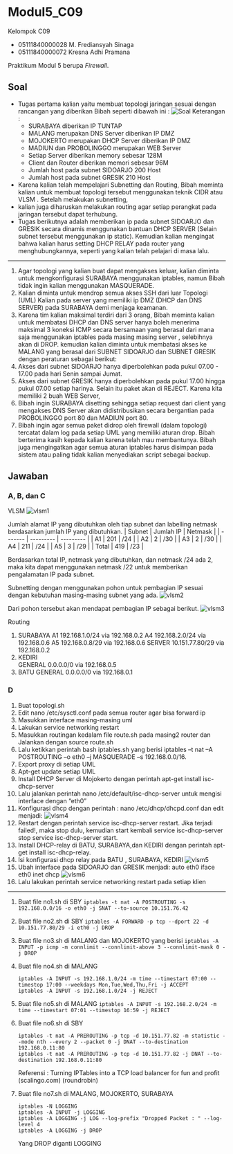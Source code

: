 # Modul5_C09
Kelompok C09
- 05111840000028  M. Frediansyah Sinaga
- 05111840000072  Kresna Adhi Pramana

Praktikum Modul 5 berupa *Firewall*.


## Soal
* Tugas pertama kalian yaitu membuat topologi jaringan sesuai dengan rancangan yang diberikan
    Bibah seperti dibawah ini :
    ![Soal](img/soal.PNG)
    Keterangan : 
    * SURABAYA diberikan IP TUNTAP
    * MALANG merupakan DNS Server diberikan IP DMZ
    * MOJOKERTO merupakan DHCP Server diberikan IP DMZ
    * MADIUN dan PROBOLINGGO merupakan WEB Server
    * Setiap Server diberikan memory sebesar 128M
    * Client dan Router diberikan memori sebesar 96M
    * Jumlah host pada subnet SIDOARJO 200 Host
    * Jumlah host pada subnet GRESIK 210 Host
* Karena kalian telah mempelajari Subnetting dan Routing, Bibah meminta kalian untuk membuat
    topologi tersebut menggunakan teknik CIDR atau VLSM . Setelah melakukan subnetting,
* kalian juga diharuskan melakukan routing agar setiap perangkat pada jaringan tersebut dapat terhubung.
* Tugas berikutnya adalah memberikan ip pada subnet SIDOARJO dan GRESIK secara dinamis
    menggunakan bantuan DHCP SERVER (Selain subnet tersebut menggunakan ip static). Kemudian
    kalian mengingat bahwa kalian harus setting DHCP RELAY pada router yang menghubungkannya,
    seperti yang kalian telah pelajari di masa lalu.

___

1. Agar topologi yang kalian buat dapat mengakses keluar, kalian diminta untuk mengkonfigurasi
    SURABAYA menggunakan iptables, namun Bibah tidak ingin kalian menggunakan
    MASQUERADE.
2. Kalian diminta untuk mendrop semua akses SSH dari luar Topologi (UML) Kalian pada server
    yang memiliki ip DMZ (DHCP dan DNS SERVER) pada SURABAYA demi menjaga keamanan.
3. Karena tim kalian maksimal terdiri dari 3 orang, Bibah meminta kalian untuk membatasi DHCP
    dan DNS server hanya boleh menerima maksimal 3 koneksi ICMP secara bersamaan yang berasal dari
    mana saja menggunakan iptables pada masing masing server , selebihnya akan di DROP.
    kemudian kalian diminta untuk membatasi akses ke MALANG yang berasal dari SUBNET
    SIDOARJO dan SUBNET GRESIK dengan peraturan sebagai berikut:
4. Akses dari subnet SIDOARJO hanya diperbolehkan pada pukul 07.00 - 17.00 pada hari Senin
    sampai Jumat.
5. Akses dari subnet GRESIK hanya diperbolehkan pada pukul 17.00 hingga pukul 07.00 setiap
    harinya.
    Selain itu paket akan di REJECT.
    Karena kita memiliki 2 buah WEB Server, 
6. Bibah ingin SURABAYA disetting sehingga setiap
    request dari client yang mengakses DNS Server akan didistribusikan secara bergantian pada
    PROBOLINGGO port 80 dan MADIUN port 80.
7. Bibah ingin agar semua paket didrop oleh firewall (dalam topologi) tercatat dalam log pada setiap
    UML yang memiliki aturan drop.
    Bibah berterima kasih kepada kalian karena telah mau membantunya. Bibah juga mengingatkan agar
    semua aturan iptables harus disimpan pada sistem atau paling tidak kalian menyediakan script sebagai
    backup.
    
    
## Jawaban
### A, B, dan C
VLSM
![vlsm1](img/vlsm1.PNG)

Jumlah alamat IP yang dibutuhkan oleh tiap subnet dan labelling netmask berdasarkan jumlah IP yang dibutuhkan.
| Subnet  | Jumlah IP | Netmask   |
| ------- | --------- | --------- |
| A1      | 201       | /24       |
| A2      | 2         | /30       |
| A3      | 2         | /30       |
| A4      | 211       | /24       |
| A5      | 3         | /29       |
| Total   | 419       | /23       |

Berdasarkan total IP, netmask yang dibutuhkan, dan netmask /24 ada 2, maka kita dapat menggunakan netmask /22 untuk memberikan pengalamatan IP pada subnet.

Subnetting dengan menggunakan pohon untuk pembagian IP sesuai dengan kebutuhan masing-masing subnet yang ada.
![vlsm2](img/vlsm2.PNG)

Dari pohon tersebut akan mendapat pembagian IP sebagai berikut.
![vlsm3](img/vlsm3.PNG)

Routing
1. SURABAYA	
    A1	192.168.1.0/24 via 192.168.0.2
	A4	192.168.2.0/24 via 192.168.0.6
	A5	192.168.0.8/29 via 192.168.0.6
	SERVER	10.151.77.80/29 via 192.168.0.2	
2. KEDIRI	
    GENERAL	0.0.0.0/0 via 192.168.0.5	
3. BATU
    GENERAL	0.0.0.0/0 via 192.168.0.1
    
### D
1. Buat topologi.sh
2. Edit nano /etc/sysctl.conf pada semua router agar bisa forward ip
3. Masukkan interface masing-masing uml
4. Lakukan service networking restart
5. Masukkan routingan kedalam file route.sh pada masing2 router dan Jalankan dengan source route.sh
6. Lalu ketikkan perintah bash iptables.sh yang berisi iptables –t nat –A POSTROUTING –o eth0 –j MASQUERADE –s 192.168.0.0/16.
7. Export proxy di setiap UML
8. Apt-get update setiap UML
9. Install DHCP Server di Mojokerto dengan perintah apt-get install isc-dhcp-server 
10. Lalu jalankan perintah nano /etc/default/isc-dhcp-server untuk mengisi interface dengan “eth0”
11. Konfigurasi dhcp dengan perintah : nano /etc/dhcp/dhcpd.conf dan edit menjadi:
    ![vlsm4](img/vlsm4.PNG)
12. Restart dengan perintah service isc-dhcp-server restart. Jika terjadi failed!, maka stop dulu, kemudian start kembali service isc-dhcp-server stop service isc-dhcp-server        start.
13. Install DHCP-relay di BATU, SURABAYA,dan KEDIRI dengan perintah apt-get install isc-dhcp-relay.
14. Isi konfigurasi dhcp relay pada BATU , SURABAYA, KEDIRI
    ![vlsm5](img/vlsm5.PNG)
15. Ubah interface pada SIDOARJO dan GRESIK menjadi:
     auto eth0
     iface eth0 inet dhcp
     ![vlsm6](img/vlsm6.PNG)
16. Lalu lakukan perintah service networking restart pada setiap klien

___

1. Buat file no1.sh di SBY
    `iptables -t nat -A POSTROUTING -s 192.168.0.0/16 -o eth0 -j SNAT --to-source 10.151.76.42`
2. Buat file no2.sh di SBY
    `iptables -A FORWARD -p tcp --dport 22 -d 10.151.77.80/29 -i eth0 -j DROP`
3. Buat file no3.sh di MALANG dan MOJOKERTO yang berisi 
    `iptables -A INPUT -p icmp -m connlimit --connlimit-above 3 --connlimit-mask 0 -j DROP`
4. Buat file no4.sh di MALANG
    ```
    iptables -A INPUT -s 192.168.1.0/24 -m time --timestart 07:00 --timestop 17:00 --weekdays Mon,Tue,Wed,Thu,Fri -j ACCEPT
    iptables -A INPUT -s 192.168.1.0/24 -j REJECT 
    ```
5. Buat file no5.sh di MALANG
    `iptables -A INPUT -s 192.168.2.0/24 -m time --timestart 07:01 --timestop 16:59 -j REJECT`
6. Buat file no6.sh di SBY
    ```
    iptables -t nat -A PREROUTING -p tcp -d 10.151.77.82 -m statistic --mode nth --every 2 --packet 0 -j DNAT --to-destination 192.168.0.11:80
    iptables -t nat -A PREROUTING -p tcp -d 10.151.77.82 -j DNAT --to-destination 192.168.0.11:80
    ```
    Referensi : Turning IPTables into a TCP load balancer for fun and profit (scalingo.com) (roundrobin)

7. Buat file no7.sh di MALANG, MOJOKERTO, SURABAYA
    ```
    iptables -N LOGGING
    iptables -A INPUT -j LOGGING
    iptables -A LOGGING -j LOG --log-prefix "Dropped Packet : " --log-level 4
    iptables -A LOGGING -j DROP
    ```
    Yang DROP diganti LOGGING
